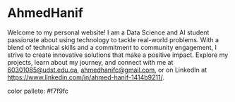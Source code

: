 # AhmedHanif
Welcome to my personal website! I am a Data Science and AI student passionate about using technology to tackle real-world problems. With a blend of technical skills and a commitment to community engagement, I strive to create innovative solutions that make a positive impact. Explore my projects, learn about my journey, and connect with me at
60301085@udst.edu.qa, ahmedhanifc@gmail.com, or on LinkedIn at https://www.linkedin.com/in/ahmed-hanif-1414b9211/.


color pallete:
#f7f9fc